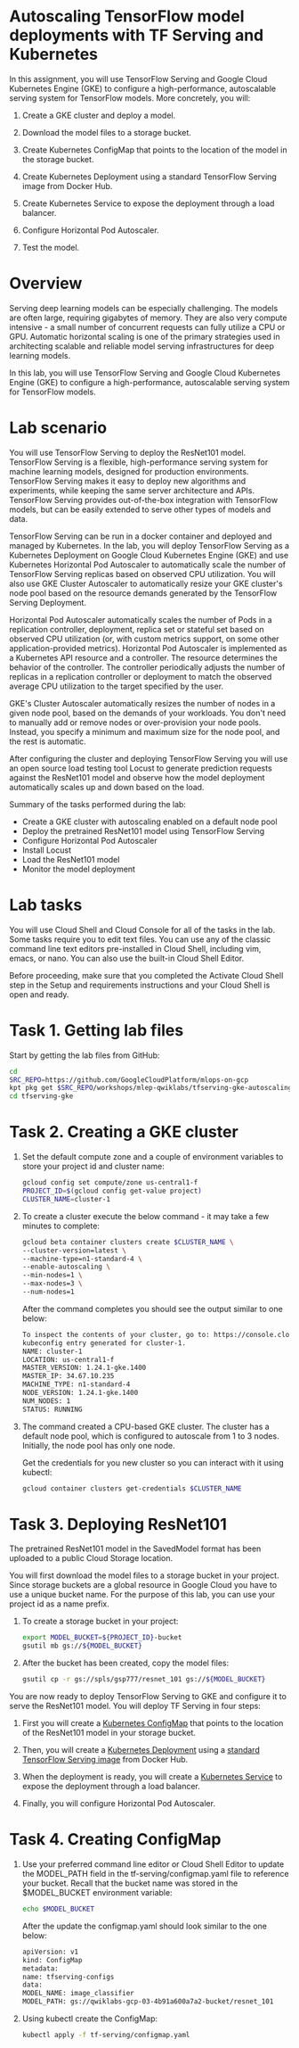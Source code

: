 # Autoscaling TensorFlow model deployments with TF Serving and Kubernetes

In this assignment, you will use TensorFlow Serving and Google Cloud Kubernetes Engine (GKE) to configure a high-performance, autoscalable serving system for TensorFlow models. More concretely, you will:

1. Create a GKE cluster and deploy a model.

2. Download the model files to a storage bucket.

3. Create Kubernetes ConfigMap that points to the location of the model in the storage bucket.

4. Create Kubernetes Deployment using a standard TensorFlow Serving image from Docker Hub.

5. Create Kubernetes Service to expose the deployment through a load balancer.

6. Configure Horizontal Pod Autoscaler.

7. Test the model.

# Overview

Serving deep learning models can be especially challenging. The models are often large, requiring gigabytes of memory. They are also very compute intensive - a small number of concurrent requests can fully utilize a CPU or GPU. Automatic horizontal scaling is one of the primary strategies used in architecting scalable and reliable model serving infrastructures for deep learning models.

In this lab, you will use TensorFlow Serving and Google Cloud Kubernetes Engine (GKE) to configure a high-performance, autoscalable serving system for TensorFlow models.

# Lab scenario

You will use TensorFlow Serving to deploy the ResNet101 model. TensorFlow Serving is a flexible, high-performance serving system for machine learning models, designed for production environments. TensorFlow Serving makes it easy to deploy new algorithms and experiments, while keeping the same server architecture and APIs. TensorFlow Serving provides out-of-the-box integration with TensorFlow models, but can be easily extended to serve other types of models and data.

TensorFlow Serving can be run in a docker container and deployed and managed by Kubernetes. In the lab, you will deploy TensorFlow Serving as a Kubernetes Deployment on Google Cloud Kubernetes Engine (GKE) and use Kubernetes Horizontal Pod Autoscaler to automatically scale the number of TensorFlow Serving replicas based on observed CPU utilization. You will also use GKE Cluster Autoscaler to automatically resize your GKE cluster's node pool based on the resource demands generated by the TensorFlow Serving Deployment.

Horizontal Pod Autoscaler automatically scales the number of Pods in a replication controller, deployment, replica set or stateful set based on observed CPU utilization (or, with custom metrics support, on some other application-provided metrics). Horizontal Pod Autoscaler is implemented as a Kubernetes API resource and a controller. The resource determines the behavior of the controller. The controller periodically adjusts the number of replicas in a replication controller or deployment to match the observed average CPU utilization to the target specified by the user.

GKE's Cluster Autoscaler automatically resizes the number of nodes in a given node pool, based on the demands of your workloads. You don't need to manually add or remove nodes or over-provision your node pools. Instead, you specify a minimum and maximum size for the node pool, and the rest is automatic.

After configuring the cluster and deploying TensorFlow Serving you will use an open source load testing tool Locust to generate prediction requests against the ResNet101 model and observe how the model deployment automatically scales up and down based on the load.

Summary of the tasks performed during the lab:

* Create a GKE cluster with autoscaling enabled on a default node pool
* Deploy the pretrained ResNet101 model using TensorFlow Serving
* Configure Horizontal Pod Autoscaler
* Install Locust
* Load the ResNet101 model
* Monitor the model deployment

# Lab tasks

You will use Cloud Shell and Cloud Console for all of the tasks in the lab. Some tasks require you to edit text files. You can use any of the classic command line text editors pre-installed in Cloud Shell, including vim, emacs, or nano. You can also use the built-in Cloud Shell Editor.

Before proceeding, make sure that you completed the Activate Cloud Shell step in the Setup and requirements instructions and your Cloud Shell is open and ready.

# Task 1. Getting lab files

Start by getting the lab files from GitHub:

```bash
cd
SRC_REPO=https://github.com/GoogleCloudPlatform/mlops-on-gcp
kpt pkg get $SRC_REPO/workshops/mlep-qwiklabs/tfserving-gke-autoscaling tfserving-gke
cd tfserving-gke
```

# Task 2. Creating a GKE cluster

1. Set the default compute zone and a couple of environment variables to store your project id and cluster name:

    ```bash
    gcloud config set compute/zone us-central1-f
    PROJECT_ID=$(gcloud config get-value project)
    CLUSTER_NAME=cluster-1
    ```

2. To create a cluster execute the below command - it may take a few minutes to complete:

    ```bash
    gcloud beta container clusters create $CLUSTER_NAME \
    --cluster-version=latest \
    --machine-type=n1-standard-4 \
    --enable-autoscaling \
    --min-nodes=1 \
    --max-nodes=3 \
    --num-nodes=1 
    ```

    After the command completes you should see the output similar to one below:

    ```bash
    To inspect the contents of your cluster, go to: https://console.cloud.google.com/kubernetes/workload_/gcloud/us-central1-f/cluster-1?project=qwiklabs-gcp-00-aea5e829799a
    kubeconfig entry generated for cluster-1.
    NAME: cluster-1
    LOCATION: us-central1-f
    MASTER_VERSION: 1.24.1-gke.1400
    MASTER_IP: 34.67.10.235
    MACHINE_TYPE: n1-standard-4
    NODE_VERSION: 1.24.1-gke.1400
    NUM_NODES: 1
    STATUS: RUNNING
    ```

3. The command created a CPU-based GKE cluster. The cluster has a default node pool, which is configured to autoscale from 1 to 3 nodes. Initially, the node pool has only one node.

    Get the credentials for you new cluster so you can interact with it using kubectl:

    ```bash
    gcloud container clusters get-credentials $CLUSTER_NAME 
    ```

# Task 3. Deploying ResNet101

The pretrained ResNet101 model in the SavedModel format has been uploaded to a public Cloud Storage location.

You will first download the model files to a storage bucket in your project. Since storage buckets are a global resource in Google Cloud you have to use a unique bucket name. For the purpose of this lab, you can use your project id as a name prefix.

1. To create a storage bucket in your project:

    ```bash
    export MODEL_BUCKET=${PROJECT_ID}-bucket
    gsutil mb gs://${MODEL_BUCKET}
    ```

2. After the bucket has been created, copy the model files:

    ```bash
    gsutil cp -r gs://spls/gsp777/resnet_101 gs://${MODEL_BUCKET}
    ```

You are now ready to deploy TensorFlow Serving to GKE and configure it to serve the ResNet101 model. You will deploy TF Serving in four steps:

1. First you will create a [Kubernetes ConfigMap](https://kubernetes.io/docs/concepts/configuration/configmap/) that points to the location of the ResNet101 model in your storage bucket.

2. Then, you will create a [Kubernetes Deployment](https://kubernetes.io/docs/concepts/workloads/controllers/deployment/) using a [standard TensorFlow Serving image](https://hub.docker.com/r/tensorflow/serving) from Docker Hub.

3. When the deployment is ready, you will create a [Kubernetes Service](https://kubernetes.io/docs/concepts/services-networking/service/) to expose the deployment through a load balancer.

4. Finally, you will configure Horizontal Pod Autoscaler.

# Task 4. Creating ConfigMap

1. Use your preferred command line editor or Cloud Shell Editor to update the MODEL_PATH field in the tf-serving/configmap.yaml file to reference your bucket. Recall that the bucket name was stored in the $MODEL_BUCKET environment variable:

    ```bash
    echo $MODEL_BUCKET
    ```

    After the update the configmap.yaml should look similar to the one below:

    ```bash
    apiVersion: v1
    kind: ConfigMap
    metadata:
    name: tfserving-configs
    data:
    MODEL_NAME: image_classifier
    MODEL_PATH: gs://qwiklabs-gcp-03-4b91a600a7a2-bucket/resnet_101
    ```

2. Using kubectl create the ConfigMap:

    ```bash
    kubectl apply -f tf-serving/configmap.yaml
    ```

